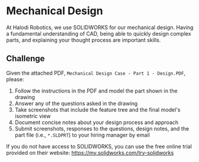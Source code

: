 # Mechanical Design

At Halodi Robotics, we use SOLIDWORKS for our mechanical design.
Having a fundamental understanding of CAD, being able to quickly design complex parts, and explaining your thought process are important skills.

## Challenge

Given the attached PDF, `Mechanical Design Case - Part 1 - Design.PDF`, please:

1. Follow the instructions in the PDF and model the part shown in the drawing
2. Answer any of the questions asked in the drawing
3. Take screenshots that include the feature tree and the final model's isometric view
4. Document concise notes about your design process and approach
5. Submit screenshots, responses to the questions, design notes, and the part file (i.e., `*.SLDPRT`) to your hiring manager by email

If you do not have access to SOLIDWORKS, you can use the free online trial provided on their website: https://my.solidworks.com/try-solidworks
